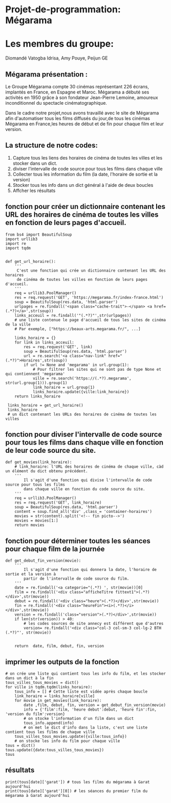 # Projet-de-programmation: Mégarama
# Les membres du groupe: 
Diomandé Vatogba Idrisa,
Amy Pouye,
Peijun GE

## Mégarama présentation :
Le Groupe Mégarama compte 30 cinémas représentant 226 écrans, implantés en France, en Espagne et Maroc.
Mégarama a débuté ses activités en 1950 grâce à son fondateur Jean-Pierre Lemoine, amoureux inconditionnel du spectacle cinématographique.

Dans le cadre notre projet,nous avons travaillé avec le site de Mégarama afin d'automatiser tous les films diffusés du jour,de tous les cinémas Mégarama en France,les heures de début et de fin pour chaque film et leur version.

## La structure de notre codes: 
   1. Capture tous les liens des horaires de cinéma de toutes les villes et les stocker dans un dict. 
   2. diviser l'intervalle de code source pour tous les films dans chaque ville 
   3. Collecter tous les information du film (la date, l'horaire de sortie et la version)
   4. Stocker tous les info dans un dict général à l'aide de deux boucles
   5. Affcher les résultats

## fonction pour créer un dictionnaire contenant les URL des horaires de cinéma de toutes les villes en fonction de leurs pages d'accueil. 

    from bs4 import BeautifulSoup
    import urllib3
    import re
    import tqdm


    def get_url_horaire():
        '''
         C'est une fonction qui crée un dictionnaire contenant les URL des horaires 
         de cinéma de toutes les villes en fonction de leurs pages d'accueil. 
        '''
        req = urllib3.PoolManager()
        res = req.request('GET', 'https://megarama.fr/index-france.html')
        soup = BeautifulSoup(res.data, 'html.parser')
        urlpages = re.findall('<span class="cache-trait">-</span> <a href=(.*?)</a>',str(soup))
        links_acceuil = re.findall('"(.*?)"',str(urlpages)) 
        # une liste contenue le page d'accueil de tous les sites de cinéma de la ville
        # Par exemple, ["https://beaux-arts.megarama.fr/", ...]

        links_horaire = {}
        for link in links_acceuil:
            res = req.request('GET', link)
            soup = BeautifulSoup(res.data, 'html.parser')
            url = re.search('<a class="nav-link" href="(.*?)">Horaires',str(soup))
            if url != None and 'megarama' in url.group(1):
                # Pour filtrer les sites qui ne sont pas de type None et qui contiennent 'megarama'
                ville = re.search('https://(.*?).megarama', str(url.group(1))).group(1)
                link_horaire = url.group(1)
                links_horaire.update({ville:link_horaire})
        return links_horaire
     
     links_horaire = get_url_horaire()
     links_horaire
     # un dict contenant les URLs des horaires de cinéma de toutes les villes


## fonction pour diviser l'intervalle de code source pour tous les films dans chaque ville en fonction de leur code source du site.

    def get_movies(link_horaire): 
        # link_horaire: l'URL des horaires de cinéma de chaque ville, càd un élément du dict obtenu précédent.
        '''
            Il s'agit d'une fonction qui divise l'intervalle de code source pour tous les films 
            dans chaque ville en fonction du code source du site.
        '''
        req = urllib3.PoolManager()
        res = req.request('GET', link_horaire)
        soup = BeautifulSoup(res.data, 'html.parser')
        content = soup.find_all('div' ,class_= 'container-horaires')
        movies = str(content).split('<!-- fin picto-->')
        movies = movies[1:]
        return movies


## fonction pour déterminer toutes les séances pour chaque film de la journée 
    def get_debut_fin_version(movie):
        '''
            Il s'agit d'une fonction qui donnera la date, l'horaire de sortie et la version à 
            partir de l'intervalle de code source du film.
        '''
        date = re.findall('<a categorie="(.*?) ', str(movie))[0]
        film = re.findall('<div class="afficheTitre fittext1">(.*?)</div>',str(movie))
        debut = re.findall('<div class="heure">(.*?)</div>',str(movie))
        fin = re.findall('<div class="heureFin"><i>(.*?)</i></div>',str(movie))
        version = re.findall('class="version">(.*?)</div>',str(movie))
        if len(str(version)) > 40:
            # les codes sources de site annecy est différent que d'autres
            version= re.findall('<div class="col-3 col-sm-3 col-lg-2 BTH (.*?)"', str(movie))


        return  date, film, debut, fin, version

   
    
    
   ## imprimer les outputs de la fonction
   
    # on crée une liste qui contient tous les info du film, et les stocker dans un dict à la fin
    tous_villes_tous_movies = dict()
    for ville in tqdm.tqdm(links_horaire):
        tous_info = [] # Cette liste est vidée après chaque boucle 
        link_horaire = links_horaire[ville]
        for movie in get_movies(link_horaire):
            date ,film, debut, fin, version = get_debut_fin_version(movie)
            info = {'film':film, 'heure debut':debut, 'heure fin':fin, 'version du film':version}
            # on stocke l'information d'un film dans un dict 
            tous_info.append(info)
            # on met le dict d'info dans la liste, c'est une liste contient tous les films de chaque ville
        tous_villes_tous_movies.update({ville:tous_info})
        # on stocke les info du film pour chaque ville      
    tous = dict()
    tous.update({date:tous_villes_tous_movies})
    tous

   ## résultats 
   
    print(tous[date]['garat']) # tous les films du mégarama à Garat aujourd'hui
    print(tous[date]['garat'][0]) # les séances du premier film du mégarama à Garat aujourd'hui





